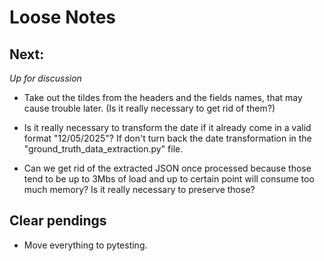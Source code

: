 # Loose Notes


## Next:

_Up for discussion_

- Take out the tildes from the headers and the fields names, that may cause trouble later. 
    (Is it really necessary to get rid of them?)

- Is it really necessary to transform the date if it already come in a valid format "12/05/2025"?
    If don't turn back the date transformation in the "ground_truth_data_extraction.py" file.

- Can we get rid of the extracted JSON once processed because those tend to be up to 3Mbs of load and up to certain point will consume too much memory?
    Is it really necessary to preserve those?


## Clear pendings

- Move everything to pytesting.

